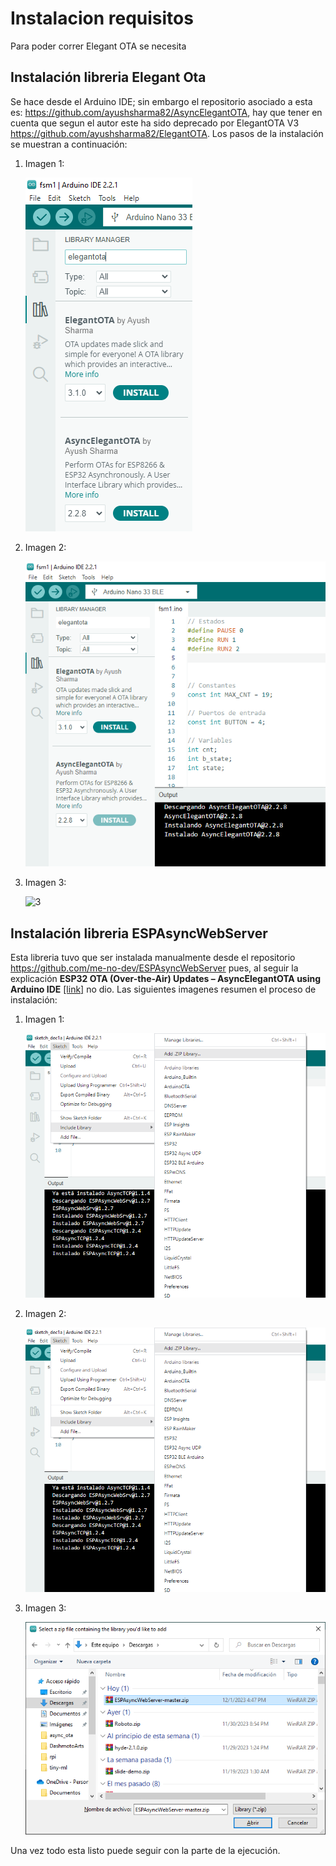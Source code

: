 # Instalacion requisitos

Para poder correr Elegant OTA se necesita

## Instalación libreria Elegant Ota

Se hace desde el Arduino IDE; sin embargo el repositorio asociado a esta es: https://github.com/ayushsharma82/AsyncElegantOTA, hay que tener en cuenta que segun el autor este ha sido deprecado por ElegantOTA V3 https://github.com/ayushsharma82/ElegantOTA. Los pasos de la instalación se muestran a continuación:
   
1. Imagen 1:
   
   ![1](1_elegant-ota.png)

2. Imagen 2:

   ![2](2_elegant-ota.png)

3. Imagen 3:

   ![3](3_elegant-ota.png)


## Instalación libreria ESPAsyncWebServer

Esta libreria tuvo que ser instalada manualmente desde el repositorio https://github.com/me-no-dev/ESPAsyncWebServer pues, al seguir la explicación **ESP32 OTA (Over-the-Air) Updates – AsyncElegantOTA using Arduino IDE** [[link]](https://randomnerdtutorials.com/esp32-ota-over-the-air-arduino/) no dio. Las siguientes imagenes resumen el proceso de instalación:

1. Imagen 1:
   
   ![4](4_esp-async-web-server.png)

2. Imagen 2:

   ![5](4_esp-async-web-server.png)

3. Imagen 3:

   ![6](5_esp-async-web-server.png)

Una vez todo esta listo puede seguir con la parte de la ejecución.
